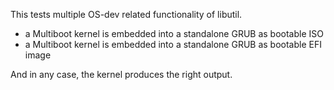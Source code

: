 This tests multiple OS-dev related functionality of libutil.

- a Multiboot kernel is embedded into a standalone GRUB as bootable ISO
- a Multiboot kernel is embedded into a standalone GRUB as bootable EFI image

And in any case, the kernel produces the right output.
